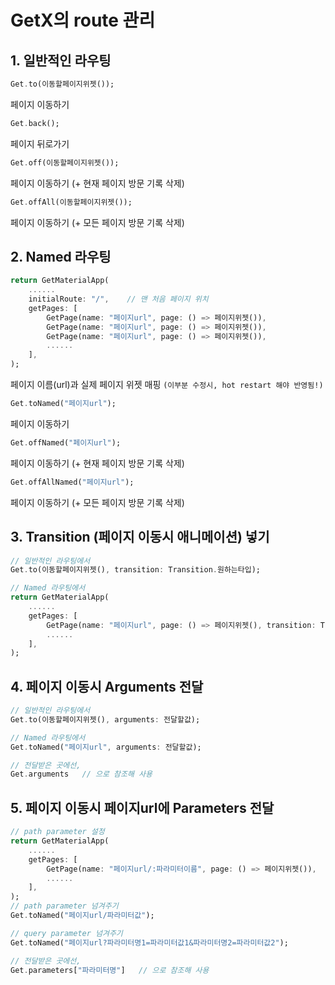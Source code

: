 # GetX의 route 관리

## 1. 일반적인 라우팅

```dart
Get.to(이동할페이지위젯());
``` 
페이지 이동하기

```dart
Get.back();
```
페이지 뒤로가기

```dart
Get.off(이동할페이지위젯());
```
페이지 이동하기 (+ 현재 페이지 방문 기록 삭제)


```dart
Get.offAll(이동할페이지위젯());
```
페이지 이동하기 (+ 모든 페이지 방문 기록 삭제)


## 2. Named 라우팅

```dart
return GetMaterialApp(
    ......
    initialRoute: "/",    // 맨 처음 페이지 위치     
    getPages: [
        GetPage(name: "페이지url", page: () => 페이지위젯()),
        GetPage(name: "페이지url", page: () => 페이지위젯()),
        GetPage(name: "페이지url", page: () => 페이지위젯()),
        ......
    ],
);
```
페이지 이름(url)과 실제 페이지 위젯 매핑 ```(이부분 수정시, hot restart 해야 반영됨!)```

```dart
Get.toNamed("페이지url");
```
페이지 이동하기

```dart
Get.offNamed("페이지url");
```
페이지 이동하기 (+ 현재 페이지 방문 기록 삭제)

```dart
Get.offAllNamed("페이지url");
```
페이지 이동하기 (+ 모든 페이지 방문 기록 삭제)


## 3. Transition (페이지 이동시 애니메이션) 넣기

```dart
// 일반적인 라우팅에서
Get.to(이동할페이지위젯(), transition: Transition.원하는타입);

// Named 라우팅에서
return GetMaterialApp(
    ......
    getPages: [
        GetPage(name: "페이지url", page: () => 페이지위젯(), transition: Transition.원하는타입),
        ......
    ],
);
```


## 4. 페이지 이동시 Arguments 전달

```dart
// 일반적인 라우팅에서
Get.to(이동할페이지위젯(), arguments: 전달할값);

// Named 라우팅에서
Get.toNamed("페이지url", arguments: 전달할값);

// 전달받은 곳에선,
Get.arguments   // 으로 참조해 사용
``` 


## 5. 페이지 이동시 페이지url에 Parameters 전달

```dart
// path parameter 설정
return GetMaterialApp(
    ......
    getPages: [
        GetPage(name: "페이지url/:파라미터이름", page: () => 페이지위젯()),
        ......
    ],
);
// path parameter 넘겨주기
Get.toNamed("페이지url/파라미터값");

// query parameter 넘겨주기 
Get.toNamed("페이지url?파라미터명1=파라미터값1&파라미터명2=파라미터값2");

// 전달받은 곳에선,
Get.parameters["파라미터명"]   // 으로 참조해 사용
``` 
